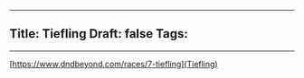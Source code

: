 
---
Title: Tiefling
Draft: false
Tags:
  - 
---


[https://www.dndbeyond.com/races/7-tiefling](Tiefling)